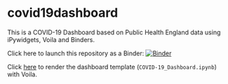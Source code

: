 # covid19dashboard

This is a COVID-19 Dashboard based on Public Health England data using iPywidgets, Voila and Binders.

Click here to launch this repository as a Binder: [![Binder](https://mybinder.org/badge_logo.svg)](https://mybinder.org/v2/gh/joeyfcc0525/COVID19DB/main)

Click [here](https://mybinder.org/v2/gh/joeyfcc0525/COVID19DB/main?urlpath=voila%2Frender%2FCOVID-19_Dashboard.ipynb) to render the dashboard template (```COVID-19_Dashboard.ipynb```) with Voila.
